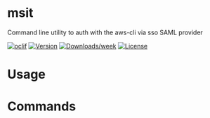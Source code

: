 msit
====

Command line utility to auth with the aws-cli via sso SAML provider

[![oclif](https://img.shields.io/badge/cli-oclif-brightgreen.svg)](https://oclif.io)
[![Version](https://img.shields.io/npm/v/msit.svg)](https://npmjs.org/package/msit)
[![Downloads/week](https://img.shields.io/npm/dw/msit.svg)](https://npmjs.org/package/msit)
[![License](https://img.shields.io/npm/l/msit.svg)](https://github.com/Econis2/msit/blob/master/package.json)

<!-- toc -->
# Usage
<!-- usage -->
# Commands
<!-- commands -->
